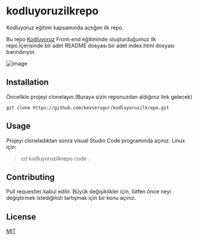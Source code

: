 # kodluyoruzilkrepo
Kodluyoruz eğitimi kapsamında açtığım ilk repo.

Bu repo [Kodluyoruz](https://kodluyoruz.org) Front-end eğitiminde oluşturduğumuz ilk repo.İçerisinde bir adet README dosyası bir adet index.html dosyası barındırıyor.


![image](https://github.com/kevserugur/kodluyoruzilkrepo/assets/148773996/0e342935-abf2-47ec-ae47-2780cffec2e1)

## Installation
Öncelikle projeyi clonelayın.(Buraya sizin reponuzdan aldığınız link gelecek)

`git clone https://github.com/kevserugur/kodluyoruzilkrepo.git`

## Usage
Projeyi cloneladıktan sonra visual Studio Code programında açınız.
Linux için:
>cd kodluyoruzilkrepo
>code .

## Contributing
Pull requestler kabul edilir. Büyük değişiklikler için, lütfen önce neyi değiştirmek istediğinizi tartışmak için bir konu açınız.

## License
[MIT](https://choosealicense.com/licenses/mit)